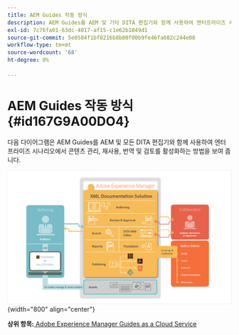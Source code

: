 ```yaml
---
title: AEM Guides 작동 방식
description: AEM Guides를 AEM 및 기타 DITA 편집기와 함께 사용하여 엔터프라이즈 시나리오에서 컨텐츠 관리, 재사용, 번역 및 검토 권한을 부여하는 방법을 알아봅니다.
exl-id: 7c76fa01-63dc-4017-af15-c1e62b1849d1
source-git-commit: 5e0584f1bf0216b8b00f00b9fe46fa682c244e08
workflow-type: tm+mt
source-wordcount: '68'
ht-degree: 0%

---
```


# AEM Guides 작동 방식 {#id167G9A00DO4}

다음 다이어그램은 AEM Guides를 AEM 및 모든 DITA 편집기와 함께 사용하여 엔터프라이즈 시나리오에서 콘텐츠 관리, 재사용, 번역 및 검토를 활성화하는 방법을 보여 줍니다.

![](images/xml-add-on-how-it-works.png){width="800" align="center"}


**상위 항목:**[ Adobe Experience Manager Guides as a Cloud Service](intro.md)
